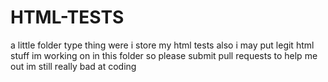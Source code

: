 # HTML-TESTS
a little folder type thing were i store my html tests
also i may put legit html stuff im working on in this folder so please submit pull requests to help me out im still really bad at coding
